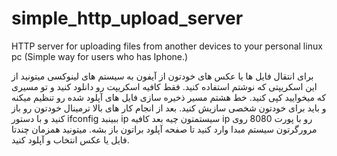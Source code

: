 # simple_http_upload_server
HTTP server for uploading files from another devices to your personal linux pc (Simple way for users who has Iphone.)

برای انتقال فایل ها یا عکس های خودتون از آیفون به سیستم های لینوکسی میتونید از این اسکریپتی که نوشتم استفاده کنید.
فقط کافیه اسکریپت رو دانلود کنید و تو مسیری که میخوایید کپی کنید. خط هشتم مسیر ذخیره سازی فایل های آپلود شده رو تنظیم میکنه و باید برای خودتون شخصی سازیش کنید.
بعد از انجام کار های بالا ترمینال خودتون رو باز کنید و با دستور ifconfig ببینبد ip سیستمتون چیه بعد کافیه ip رو با پورت 8080 روی مرورگرتون سیستم مبدا وارد کنید تا صفحه آپلود براتون باز بشه. میتونید همزمان چندتا فایل یا عکس انتخاب و آپلود کنید.
